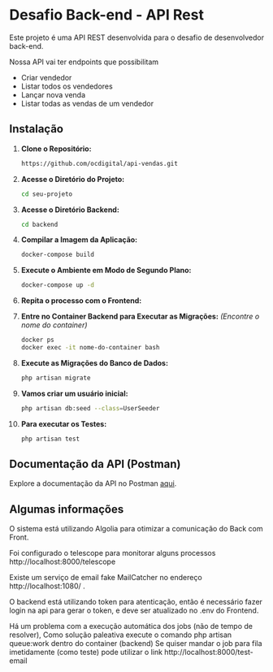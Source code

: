 # Desafio Back-end - API Rest

Este projeto é uma API REST desenvolvida para o desafio de desenvolvedor back-end.


Nossa API vai ter endpoints que possibilitam

* Criar vendedor
* Listar todos os vendedores
* Lançar nova venda
* Listar todas as vendas de um vendedor


## Instalação

1. **Clone o Repositório:**
    ```bash
    https://github.com/ocdigital/api-vendas.git
    ```

2. **Acesse o Diretório do Projeto:**
    ```bash
    cd seu-projeto
    ```
3. **Acesse o Diretório Backend:**
    ```bash
    cd backend
    ```

4. **Compilar a Imagem da Aplicação:**
    ```bash
    docker-compose build
    ```

5. **Execute o Ambiente em Modo de Segundo Plano:**
    ```bash
    docker-compose up -d
    ```

6. **Repita o processo com o Frontend:**


7. **Entre no Container Backend para Executar as Migrações:**
    *(Encontre o nome do container)*
    ```bash
    docker ps
    docker exec -it nome-do-container bash
    ```

8. **Execute as Migrações do Banco de Dados:**
    ```bash
    php artisan migrate
    ```

9. **Vamos criar um usuário inicial:**
    ```bash
    php artisan db:seed --class=UserSeeder
    ```

10. **Para executar os Testes:**
    ```bash
    php artisan test
    ```

## Documentação da API (Postman)

Explore a documentação da API no Postman [aqui](https://documenter.getpostman.com/view/2748681/2sA35Bd5JE).

## Algumas informações

O sistema está utilizando Algolia para otimizar a comunicação do Back com Front.

Foi configurado o telescope para monitorar alguns processos http://localhost:8000/telescope

Existe um serviço de email fake MailCatcher no endereço http://localhost:1080/ .

O backend está utilizando token para atenticação, então é necessário fazer login na api
para gerar o token, e deve ser atualizado no .env do Frontend. 

Há um problema com a execução automática dos jobs (não de tempo de resolver),
Como solução paleativa execute o comando php artisan queue:work dentro do container (backend)
Se quiser mandar o job para fila imetidamente (como teste) pode utilizar o link http://localhost:8000/test-email


